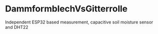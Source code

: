 # DammformblechVsGitterrolle
Independent ESP32 based measurement, capacitive soil moisture sensor and DHT22
